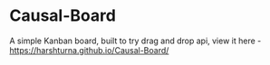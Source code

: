 # Causal-Board
A simple Kanban board, built to try drag and drop api, view it here - https://harshturna.github.io/Causal-Board/
